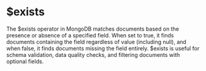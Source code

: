 # $exists

The $exists operator in MongoDB matches documents based on the presence or absence of a specified field. When set to true, it finds documents containing the field regardless of value (including null), and when false, it finds documents missing the field entirely. $exists is useful for schema validation, data quality checks, and filtering documents with optional fields.
